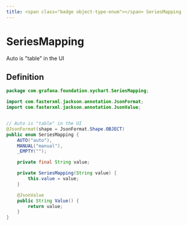 ```yaml
---
title: <span class="badge object-type-enum"></span> SeriesMapping
---
```

# <span class="badge object-type-enum"></span> SeriesMapping

Auto is "table" in the UI

## Definition

```java
package com.grafana.foundation.xychart.SeriesMapping;

import com.fasterxml.jackson.annotation.JsonFormat;
import com.fasterxml.jackson.annotation.JsonValue;


// Auto is "table" in the UI
@JsonFormat(shape = JsonFormat.Shape.OBJECT)
public enum SeriesMapping {
    AUTO("auto"),
    MANUAL("manual"),
    _EMPTY("");

    private final String value;

    private SeriesMapping(String value) {
        this.value = value;
    }

    @JsonValue
    public String Value() {
        return value;
    }
}

```
